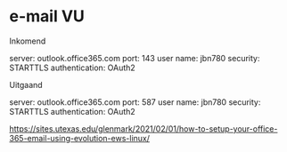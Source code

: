 # e-mail VU
Inkomend

server: outlook.office365.com
port: 143
user name: jbn780
security: STARTTLS
authentication: OAuth2

Uitgaand

server: outlook.office365.com
port: 587
user name: jbn780
security: STARTTLS
authentication: OAuth2


https://sites.utexas.edu/glenmark/2021/02/01/how-to-setup-your-office-365-email-using-evolution-ews-linux/


